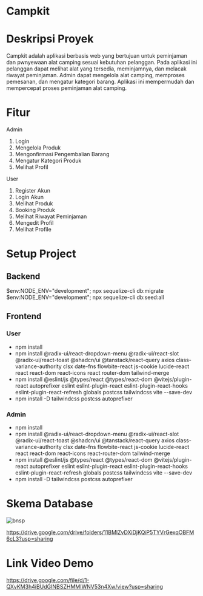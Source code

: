# Campkit

# Deskripsi Proyek
Campkit adalah aplikasi berbasis web yang bertujuan untuk peminjaman dan pwnyewaan alat camping sesuai kebutuhan pelanggan. Pada aplikasi ini pelanggan dapat melihat alat yang tersedia, meminjamnya, dan melacak riwayat peminjaman. Admin dapat mengelola alat camping, memproses pemesanan, dan mengatur kategori barang. Aplikasi ini mempermudah dan mempercepat proses peminjaman alat camping.

# Fitur
Admin
1. Login
2. Mengelola Produk
3. Mengonfirmasi Pengembalian Barang
4. Mengatur Kategori Produk
5. Melihat Profil

User
1. Register Akun
2. Login Akun
3. Melihat Produk
4. Booking Produk
5. Melihat Riwayat Peminjaman
6. Mengedit Profil
7. Melihat Profile

# Setup Project
## Backend
$env:NODE_ENV="development"; npx sequelize-cli db:migrate
$env:NODE_ENV="development"; npx sequelize-cli db:seed:all

## Frontend
### User
- npm install
- npm install @radix-ui/react-dropdown-menu @radix-ui/react-slot @radix-ui/react-toast @shadcn/ui @tanstack/react-query axios class-variance-authority clsx date-fns flowbite-react js-cookie lucide-react react react-dom react-icons react router-dom tailwind-merge
- npm install @eslint/js @types/react @types/react-dom @vitejs/plugin-react autoprefixer eslint eslint-plugin-react eslint-plugin-react-hooks eslint-plugin-react-refresh globals postcss tailwindcss vite --save-dev
- npm install -D tailwindcss postcss autoprefixer

### Admin
- npm install
- npm install @radix-ui/react-dropdown-menu @radix-ui/react-slot @radix-ui/react-toast @shadcn/ui @tanstack/react-query axios class-variance-authority clsx date-fns flowbite-react js-cookie lucide-react react react-dom react-icons react-router-dom tailwind-merge
- npm install @eslint/js @types/react @types/react-dom @vitejs/plugin-react autoprefixer eslint eslint-plugin-react eslint-plugin-react-hooks eslint-plugin-react-refresh globals postcss tailwindcss vite --save-dev
- npm install -D tailwindcss postcss autoprefixer


# Skema Database
![bnsp](https://github.com/user-attachments/assets/515f9a1d-5575-420b-8059-57061ba515d8)

https://drive.google.com/drive/folders/11BMlZvDXiDjKQiP5TYVrGexqOBFM6cL3?usp=sharing

# Link Video Demo
https://drive.google.com/file/d/1-QXvKM3h4iBUdGINBSZHMMIWNV53n4Xw/view?usp=sharing
